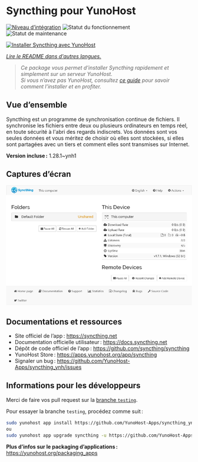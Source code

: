 <!--
Nota bene : ce README est automatiquement généré par <https://github.com/YunoHost/apps/tree/master/tools/readme_generator>
Il NE doit PAS être modifié à la main.
-->

# Syncthing pour YunoHost

[![Niveau d’intégration](https://apps.yunohost.org/badge/integration/syncthing)](https://ci-apps.yunohost.org/ci/apps/syncthing/)
![Statut du fonctionnement](https://apps.yunohost.org/badge/state/syncthing)
![Statut de maintenance](https://apps.yunohost.org/badge/maintained/syncthing)

[![Installer Syncthing avec YunoHost](https://install-app.yunohost.org/install-with-yunohost.svg)](https://install-app.yunohost.org/?app=syncthing)

*[Lire le README dans d'autres langues.](./ALL_README.md)*

> *Ce package vous permet d’installer Syncthing rapidement et simplement sur un serveur YunoHost.*  
> *Si vous n’avez pas YunoHost, consultez [ce guide](https://yunohost.org/install) pour savoir comment l’installer et en profiter.*

## Vue d’ensemble

Syncthing est un programme de synchronisation continue de fichiers. Il synchronise les fichiers entre deux ou plusieurs ordinateurs en temps réel, en toute sécurité à l'abri des regards indiscrets. Vos données sont vos seules données et vous méritez de choisir où elles sont stockées, si elles sont partagées avec un tiers et comment elles sont transmises sur Internet.

**Version incluse :** 1.28.1~ynh1

## Captures d’écran

![Capture d’écran de Syncthing](./doc/screenshots/screenshot1.png)

## Documentations et ressources

- Site officiel de l’app : <https://syncthing.net>
- Documentation officielle utilisateur : <https://docs.syncthing.net>
- Dépôt de code officiel de l’app : <https://github.com/syncthing/syncthing>
- YunoHost Store : <https://apps.yunohost.org/app/syncthing>
- Signaler un bug : <https://github.com/YunoHost-Apps/syncthing_ynh/issues>

## Informations pour les développeurs

Merci de faire vos pull request sur la [branche `testing`](https://github.com/YunoHost-Apps/syncthing_ynh/tree/testing).

Pour essayer la branche `testing`, procédez comme suit :

```bash
sudo yunohost app install https://github.com/YunoHost-Apps/syncthing_ynh/tree/testing --debug
ou
sudo yunohost app upgrade syncthing -u https://github.com/YunoHost-Apps/syncthing_ynh/tree/testing --debug
```

**Plus d’infos sur le packaging d’applications :** <https://yunohost.org/packaging_apps>
